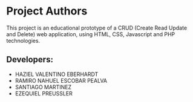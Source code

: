 Project Authors
===============

This project is an educational prototype of a CRUD (Create Read Update and Delete) web application, using HTML, CSS, Javascript and PHP technologies.


## Developers:

* HAZIEL VALENTINO EBERHARDT
* RAMIRO NAHUEL ESCOBAR PEALVA
* SANTIAGO MARTINEZ
* EZEQUIEL PREUSSLER